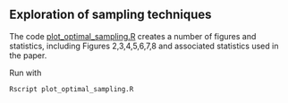 Exploration of sampling techniques 
----------------------------------

The code [plot_optimal_sampling.R](plot_optimal_sampling.R) creates a number of
figures and statistics, including Figures 2,3,4,5,6,7,8 and associated
statistics used in the paper.

Run with
```
Rscript plot_optimal_sampling.R
```


